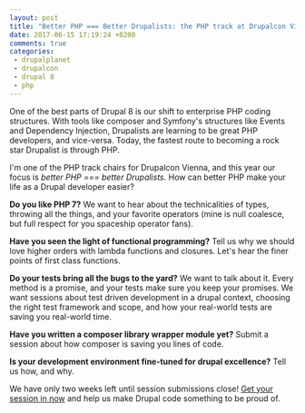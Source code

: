 ```yaml
---
layout: post
title: "Better PHP === Better Drupalists: the PHP track at Drupalcon Vienna"
date: 2017-06-15 17:19:24 +0200
comments: true
categories: 
 - drupalplanet
 - drupalcon
 - drupal 8
 - php
---
```


One of the best parts of Drupal 8 is our shift to enterprise PHP coding structures. With tools like composer and Symfony's structures like Events and Dependency Injection, Drupalists are learning to be great PHP developers, and vice-versa. Today, the fastest route to becoming a rock star Drupalist is through PHP.

I'm one of the PHP track chairs for Drupalcon Vienna, and this year our focus is *better PHP === better Drupalists*. How can better PHP make your life as a Drupal developer easier?

<!-- more --> 

**Do you like PHP 7?** We want to hear about the technicalities of types, throwing all the things, and your favorite operators (mine is null coalesce, but full respect for you spaceship operator fans). 

**Have you seen the light of functional programming?** Tell us why we should love higher orders with lambda functions and closures. Let's hear the finer points of first class functions.

**Do your tests bring all the bugs to the yard?** We want to talk about it. Every method is a promise, and your tests make sure you keep your promises. We want sessions about test driven development in a drupal context, choosing the right test framework and scope, and how your real-world tests are saving you real-world time.

**Have you written a composer library wrapper module yet?** Submit a session about how composer is saving you lines of code.

**Is your development environment fine-tuned for drupal excellence?** Tell us how, and why.

We have only two weeks left until session submissions close! [Get your session in now](https://events.drupal.org/node/add/session?og_group_ref=14447) and help us make Drupal code something to be proud of.
